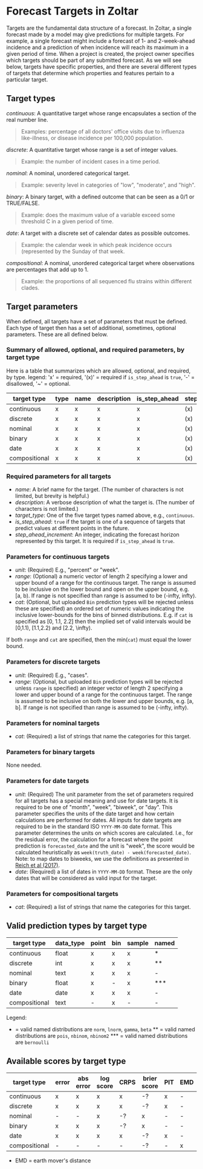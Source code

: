 # Forecast Targets in Zoltar

Targets are the fundamental data structure of a forecast. In Zoltar, a single forecast made by a model may give
predictions for multiple targets. For example, a single forecast might include a forecast of 1- and 2-week-ahead
incidence and a prediction of when incidence will reach its maximum in a given period of time. When a project is
created, the project owner specifies which targets should be part of any submitted forecast. As we will see below,
targets have specific properties, and there are several different types of targets that determine which properties and
features pertain to a particular target.


## Target types

*continuous*: A quantitative target whose range encapsulates a section of the real number line. 
> Examples: percentage of all doctors' office visits due to influenza like-illness, or disease incidence per 100,000 population.

*discrete*: A quantitative target whose range is a set of integer values. 
> Example: the number of incident cases in a time period.

*nominal*: A nominal, unordered categorical target. 
> Example: severity level in categories of "low", "moderate", and "high".

*binary*: A binary target, with a defined outcome that can be seen as a 0/1 or TRUE/FALSE. 
> Example: does the maximum value of a variable exceed some threshold C in a given period of time.

*date*: A target with a discrete set of calendar dates as possible outcomes. 
> Example: the calendar week in which peak incidence occurs (represented by the Sunday of that week.

*compositional*: A nominal, unordered categorical target where observations are percentages that add up to 1. 
> Example: the proportions of all sequenced flu strains within different clades.


## Target parameters

When defined, all targets have a set of parameters that must be defined. Each type of target then has a set of
additional, sometimes, optional parameters. These are all defined below.

### Summary of allowed, optional, and required parameters, by target type

Here is a table that summarizes which are allowed, optional, and required, by type. legend: 'x' = required, '(x)' = required if `is_step_ahead` is `true`, '-' = disallowed, '~' = optional.

target type   | type | name | description | is_step_ahead |  step_ahead_increment | unit | range | cat | date
------------- | ---- | ---- | ----------- | ------------- | ----------------------| ---- | ----- | --- | ----
continuous    |  x   |  x   |     x       |      x        |          (x)          |  x   |   ~   |  ~  |  -  
discrete      |  x   |  x   |     x       |      x        |          (x)          |  x   |   ~   |  -  |  -  
nominal       |  x   |  x   |     x       |      x        |          (x)          |  -   |   -   |  x  |  -  
binary        |  x   |  x   |     x       |      x        |          (x)          |  -   |   -   |  -  |  -  
date          |  x   |  x   |     x       |      x        |          (x)          |  x   |   -   |  -  |  x  
compositional |  x   |  x   |     x       |      x        |          (x)          |  -   |   -   |  x  |  -  

### Required parameters for all targets

- *name*: A brief name for the target. (The number of characters is not limited, but brevity is helpful.)
- *description*: A verbose description of what the target is. (The number of characters is not limited.)
- *target_type*: One of the five target types named above, e.g., `continuous`.
- *is_step_ahead*: `true` if the target is one of a sequence of targets that predict values at different points in the future.
- *step_ahead_increment*: An integer, indicating the forecast horizon represented by this target. It is required if `is_step_ahead` is `true`. 

### Parameters for continuous targets

- *unit*: (Required) E.g., "percent" or "week".
- *range*: (Optional) a numeric vector of length 2 specifying a lower and upper bound of a range for the continuous
  target. The range is assumed to be inclusive on the lower bound and open on the upper bound, e.g. [a, b). If range is
  not specified than range is assumed to be (-infty, infty).
- *cat*: (Optional, but uploaded `Bin` prediction types will be rejected unless these are specified) an ordered set of
  numeric values indicating the inclusive lower-bounds for the bins of binned distributions. E.g. if `cat` is specified
  as [0, 1.1, 2.2] then the implied set of valid intervals would be [0,1.1), [1.1,2.2) and [2.2, \infty).
  <!-- NGR: is upper bound always specified as infinity?-->

If both `range` and `cat` are specified, then the min(`cat`) must equal the lower bound.

### Parameters for discrete targets

- *unit*: (Required) E.g., "cases".
- *range*: (Optional, but uploaded `Bin` prediction types will be rejected unless `range` is specified) 
  an integer vector of length 2 specifying a lower and upper bound of a range for the continuous
  target. The range is assumed to be inclusive on both the lower and upper bounds, e.g. [a, b]. If range is not
  specified than range is assumed to be (-infty, infty).

### Parameters for nominal targets

- *cat*: (Required) a list of strings that name the categories for this target. 

### Parameters for binary targets

None needed.

### Parameters for date targets

- *unit*: (Required) The unit parameter from the set of parameters required for all targets has a special meaning and use for date targets. It is required to be one of "month", "week", "biweek", or "day". This parameter specifies the units of the date target and how certain calculations are performed for dates. All inputs for date targets are required to be in the standard ISO `YYYY-MM-DD` date format. This parameter determines the units on which scores are calculated. I.e., for the residual error, the calculation for a forecast where the point prediction is `forecasted_date` and the unit is "week", the score would be calculated heuristically as `week(truth_date) - week(forecasted_date)`. Note: to map dates to biweeks, we use the definitions as presented in [Reich et al (2017)](https://doi.org/10.1371/journal.pntd.0004761.s001).
- *date*: (Required) a list of dates in `YYYY-MM-DD` format. These are the only dates that will be considered as valid input for the target. <!-- NGR: do we want to consider encoding the info about which dates are valid for particular ranges of timezeroes? I.e. embed the idea of "seasons" here? I say no, for starters?  -->

<!-- 
General notes on date targets
Date targets are represented by the `date` data type in the database. On the one hand, original data, submitted with data_type="text" is retained. On the other hand, a transformed version of the data is also retained, as integer values. I order for this transformation to work, we must have a unique, well-defined method to transform the submitted text into integers. We rely on standard libraries for date transformations to ensure the transformations are valid and accurate. 

All input data into date targets must be unambiguously readable in "YYYY-MM-DD" or "YYYYMMDD" format. 

Every date target must have a set of dates (also in YYYYMMDD format) that are valid. For example, a "peak week" target might designate only a set of Sundays as valid dates. This would in essence force the dates/values to be a set of pre-specified dates. In the target description the project owner could specify that, external to Zoltar, the given set of dates would be translated into and represented as, say, MMWR weeks using the `MMWRweek` R package, or week-in-year as in `format(date, "%W")` (i.e., using strptime formatting rules).

Based off of the unit in the target definition, every date would use a fixed unit conversion for point forecast scoring. For example, if `unit=="week"` then point forecast scores would be represented by "week" units. So, the truth for a given timezero-datetarget might be truth="2019-12-15" and a point forecast might be pred="2020-01-05" (both values chosen deliberately to be Sundays). Then we could operate on these numbers as "weeks" and determine the best, standardized way to produce that the difference = truth - pred = 3. 
 -->

### Parameters for compositional targets

- *cat*: (Required) a list of strings that name the categories for this target. 


## Valid prediction types by target type

target type   | data_type | point     |    bin    | sample    |  named     
------------- | --------- | --------- | --------- | --------- | --------- 
continuous    |   float   |    x      |    x      |    x      |    *      
discrete      |   int     |    x      |    x      |    x      |   **      
nominal       |   text    |    x      |    x      |    x      |    -      
binary        |   float   |    x      |    -      |    x      |  ***      
date          |   date    |    x      |    x      |    x      |    -      
compositional |   text    |    -      |    x      |    -      |    -      

Legend:
* = valid named distributions are `norm`, `lnorm`, `gamma`, `beta`
** = valid named distributions are `pois`, `nbinom`, `nbinom2`
*** = valid named distributions are `bernoulli`


## Available scores by target type

target type   | error     | abs error | log score | CRPS      | brier score | PIT       | EMD  
------------- | --------- | --------- | --------- | --------- | ----------- | --------- | ---  
continuous    |    x      |    x      |    x      |    x      |    -?       |    x      |  -  
discrete      |    x      |    x      |    x      |    x      |    -?       |    x      |  -  
nominal       |    -      |    -      |    x      |    -?     |    x        |    -      |  -  
binary        |    x      |    x      |    x      |    -?     |    x        |    -      |  -  
date          |    x      |    x      |    x      |    x      |    -?       |    x      |  -  
compositional |    -      |    -      |    -      |    -      |    -?       |    -      |  x  

* EMD = earth mover's distance

